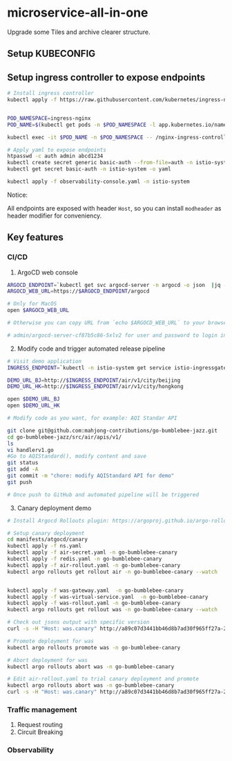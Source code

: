 # microservice-all-in-one

Upgrade some Tiles and archive clearer structure. 

## Setup KUBECONFIG


## Setup ingress controller to expose endpoints

```bash
# Install ingress controller 
kubectl apply -f https://raw.githubusercontent.com/kubernetes/ingress-nginx/controller-v0.34.1/deploy/static/provider/aws/deploy.yaml


POD_NAMESPACE=ingress-nginx
POD_NAME=$(kubectl get pods -n $POD_NAMESPACE -l app.kubernetes.io/name=ingress-nginx --field-selector=status.phase=Running -o jsonpath='{.items[0].metadata.name}')

kubectl exec -it $POD_NAME -n $POD_NAMESPACE -- /nginx-ingress-controller --

# Apply yaml to expose endpoints
htpasswd -c auth admin abcd1234
kubectl create secret generic basic-auth --from-file=auth -n istio-system
kubectl get secret basic-auth -n istio-system -o yaml

kubectl apply -f observability-console.yaml -n istio-system
```

Notice:

All endpoints are exposed with header `Host`, so you can install `modheader` as header modifier for conveniency. 

## Key features
### CI/CD

1. ArgoCD web console

```bash
ARGOCD_ENDPOINT=`kubectl get svc argocd-server -n argocd -o json  |jq -r '.status.loadBalancer.ingress[].hostname'`
ARGOCD_WEB_URL=https://$ARGOCD_ENDPOINT/argocd

# Only for MacOS
open $ARGOCD_WEB_URL

# Otherwise you can copy URL from `echo $ARGOCD_WEB_URL` to your browser

# admin/argocd-server-cf87b5c86-5xlv2 for user and password to login into web console
```

2. Modify code and trigger automated release pipeline
```bash
# Visit demo application
INGRESS_ENDPOINT=`kubectl -n istio-system get service istio-ingressgateway -o jsonpath='{.status.loadBalancer.ingress[0].hostname}'`

DEMO_URL_BJ=http://$INGRESS_ENDPOINT/air/v1/city/beijing
DEMO_URL_HK=http://$INGRESS_ENDPOINT/air/v1/city/hongkong

open $DEMO_URL_BJ
open $DEMO_URL_HK

# Modify code as you want, for example: AQI Standar API

git clone git@github.com:mahjong-contributions/go-bumblebee-jazz.git
cd go-bumblebee-jazz/src/air/apis/v1/
ls
vi handlerv1.go
#Go to AQIStandard(), modify content and save
git status
git add -A
git commit -m "chore: modify AQIStandard API for demo"
git push

# Once push to GitHub and automated pipeline will be triggered

```

3. Canary deployment demo

```bash
# Install Argocd Rollouts plugin: https://argoproj.github.io/argo-rollouts/installation/#kubectl-plugin-installation

# Setup canary deployment
cd manifests/atgocd/canary
kubectl apply -f ns.yaml
kubectl apply -f air-secret.yaml -n go-bumblebee-canary
kubectl apply -f redis.yaml -n go-bumblebee-canary
kubectl apply -f air-rollout.yaml -n go-bumblebee-canary
kubectl argo rollouts get rollout air -n go-bumblebee-canary --watch


kubectl apply -f was-gateway.yaml  -n go-bumblebee-canary
kubectl apply -f was-virtual-service.yaml  -n go-bumblebee-canary
kubectl apply -f was-rollout.yaml -n go-bumblebee-canary
kubectl argo rollouts get rollout was -n go-bumblebee-canary --watch

# Check out jsons output with specific version
curl -s -H "Host: was.canary" http://a89c07d3441bb46d8b7ad30f965ff27a-2086671623.ap-southeast-1.elb.amazonaws.com/air/v1/city/beijing |jq

# Promote deployment for was
kubectl argo rollouts promote was -n go-bumblebee-canary

# Abort deployment for was
kubectl argo rollouts abort was -n go-bumblebee-canary

# Edit air-rollout.yaml to trial canary deployment and promote 
kubectl argo rollouts abort was -n go-bumblebee-canary
curl -s -H "Host: was.canary" http://a89c07d3441bb46d8b7ad30f965ff27a-2086671623.ap-southeast-1.elb.amazonaws.com/air/v1/city/beijing |jq

```


### Traffic management
1. Request routing
2. Circuit Breaking


### Observability 